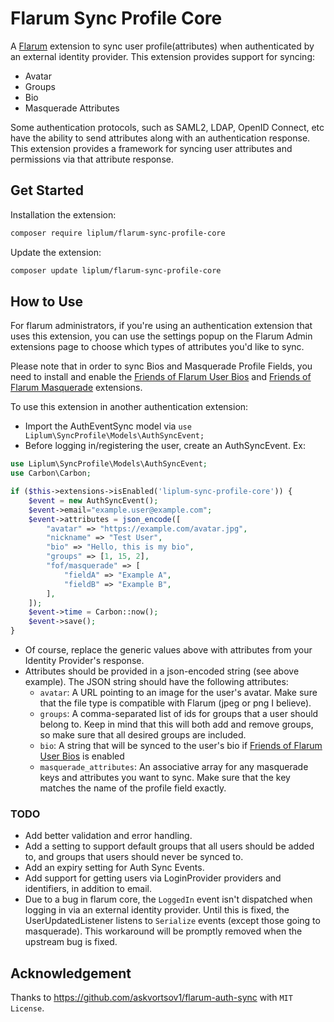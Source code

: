 # Flarum Sync Profile Core

A [Flarum](http://flarum.org) extension to sync user profile(attributes) when authenticated by an external identity provider. This extension provides support for syncing:

- Avatar
- Groups
- Bio
- Masquerade Attributes

Some authentication protocols, such as SAML2, LDAP, OpenID Connect, etc have the ability to send attributes along with an authentication response. This extension provides a framework for syncing user attributes and permissions via that attribute response.

## Get Started

Installation the extension:

```sh
composer require liplum/flarum-sync-profile-core
```

Update the extension:

```sh
composer update liplum/flarum-sync-profile-core
```

## How to Use

For flarum administrators, if you're using an authentication extension that uses this extension, you can use the settings popup on the Flarum Admin extensions page to choose which types of attributes you'd like to sync.

Please note that in order to sync Bios and Masquerade Profile Fields, you need to install and enable the [Friends of Flarum User Bios](https://github.com/FriendsOfFlarum/user-bio) and [Friends of Flarum Masquerade](https://github.com/FriendsOfFlarum/masquerade) extensions.

To use this extension in another authentication extension:

- Import the AuthEventSync model via `use Liplum\SyncProfile\Models\AuthSyncEvent;`
- Before logging in/registering the user, create an AuthSyncEvent. Ex:

```php
use Liplum\SyncProfile\Models\AuthSyncEvent;
use Carbon\Carbon;

if ($this->extensions->isEnabled('liplum-sync-profile-core')) {
    $event = new AuthSyncEvent();
    $event->email="example.user@example.com";
    $event->attributes = json_encode([
        "avatar" => "https://example.com/avatar.jpg",
        "nickname" => "Test User",
        "bio" => "Hello, this is my bio",
        "groups" => [1, 15, 2],
        "fof/masquerade" => [
            "fieldA" => "Example A",
            "fieldB" => "Example B",
        ],
    ]);    
    $event->time = Carbon::now();
    $event->save();
}
```

- Of course, replace the generic values above with attributes from your Identity Provider's response.
- Attributes should be provided in a json-encoded string (see above example). The JSON string should have the following attributes:
  - `avatar`: A URL pointing to an image for the user's avatar. Make sure that the file type is compatible with Flarum (jpeg or png I believe).
  - `groups`: A comma-separated list of ids for groups that a user should belong to. Keep in mind that this will both add and remove groups, so make sure that all desired groups are included.
  - `bio`: A string that will be synced to the user's bio if [Friends of Flarum User Bios](https://github.com/FriendsOfFlarum/user-bio) is enabled
  - `masquerade_attributes`: An associative array for any masquerade keys and attributes you want to sync. Make sure that the key matches the name of the profile field exactly.

### TODO

- Add better validation and error handling.
- Add a setting to support default groups that all users should be added to, and groups that users should never be synced to.
- Add an expiry setting for Auth Sync Events.
- Add support for getting users via LoginProvider providers and identifiers, in addition to email.
- Due to a bug in flarum core, the `LoggedIn` event isn't dispatched when logging in via an external identity provider. Until this is fixed, the UserUpdatedListener listens to `Serialize` events (except those going to masquerade). This workaround will be promptly removed when the upstream bug is fixed.

## Acknowledgement

Thanks to <https://github.com/askvortsov1/flarum-auth-sync> with `MIT License`.
